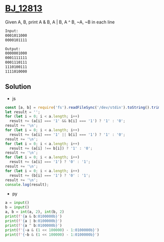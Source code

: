# [BJ_12813](https://acmicpc.net/problem/12813)

Given A, B, print A & B, A | B, A ^ B, ~A, ~B in each line

```txt
Input:
0001011000
0000101111

Output:
0000001000
0001111111
0001110111
1110100111
1111010000
```

## Solution

* js

```js
const [a, b] = require('fs').readFileSync('/dev/stdin').toString().trim().split('\n');
let result = '';
for (let i = 0; i < a.length; i++)
  result += (a[i] === '1' && b[i] === '1') ? '1' : '0';
result += '\n';
for (let i = 0; i < a.length; i++)
  result += (a[i] === '1' || b[i] === '1') ? '1' : '0';
result += '\n';
for (let i = 0; i < a.length; i++)
  result += (a[i] !== b[i]) ? '1' : '0';
result += '\n';
for (let i = 0; i < a.length; i++)
  result += (a[i] === '1') ? '0' : '1';
result += '\n';
for (let i = 0; i < a.length; i++)
  result += (b[i] === '1') ? '0' : '1';
result += '\n';
console.log(result);
```

* py

```py
a = input()
b = input()
a, b = int(a, 2), int(b, 2)
print(f'{a & b:0100000b}')
print(f'{a | b:0100000b}')
print(f'{a ^ b:0100000b}')
print(f'{~a & (1 << 100000) - 1:0100000b}')
print(f'{~b & (1 << 100000) - 1:0100000b}')
```
